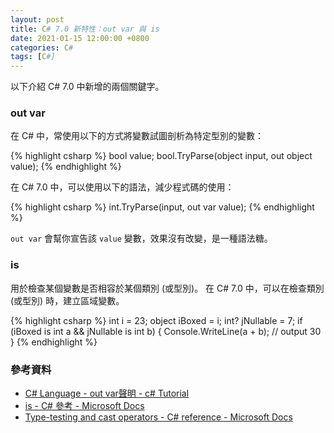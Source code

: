 ```yaml
---
layout: post
title: C# 7.0 新特性：out var 與 is
date: 2021-01-15 12:00:00 +0800
categories: C#
tags: [C#]
--- 
```


以下介紹 C# 7.0 中新增的兩個關鍵字。

### out var

在 C# 中，常使用以下的方式將變數試圖剖析為特定型別的變數：

{% highlight csharp %}
bool value;
bool.TryParse(object input, out object value);
{% endhighlight %}

在 C# 7.0 中，可以使用以下的語法，減少程式碼的使用：

{% highlight csharp %}
int.TryParse(input, out var value);
{% endhighlight %}

`out var` 會幫你宣告該 `value` 變數，效果沒有改變，是一種語法糖。

### is

用於檢查某個變數是否相容於某個類別 (或型別)。
在 C# 7.0 中，可以在檢查類別 (或型別) 時，建立區域變數。

{% highlight csharp %}
int i = 23;
object iBoxed = i;
int? jNullable = 7;
if (iBoxed is int a && jNullable is int b)
{
    Console.WriteLine(a + b);  // output 30
}
{% endhighlight %}

### 參考資料
- [C# Language - out var聲明 - c# Tutorial](https://riptutorial.com/zh-TW/csharp/example/6326/out-var%E8%81%B2%E6%98%8E)
- [is - C# 參考 - Microsoft Docs](https://docs.microsoft.com/zh-tw/dotnet/csharp/language-reference/keywords/is)
- [Type-testing and cast operators - C# reference - Microsoft Docs](https://docs.microsoft.com/en-us/dotnet/csharp/language-reference/operators/type-testing-and-cast)